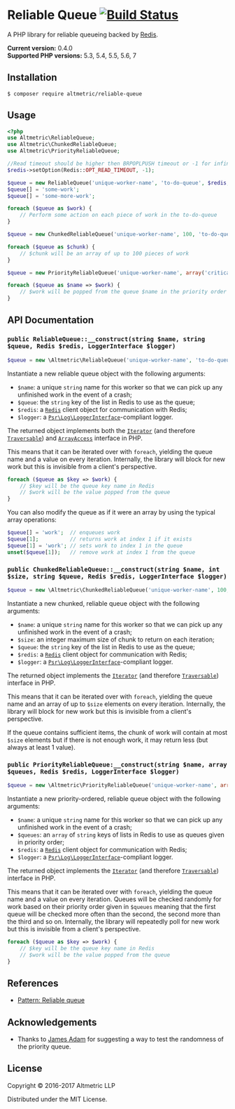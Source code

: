 # Reliable Queue [![Build Status](https://travis-ci.org/altmetric/reliable-queue.svg?branch=master)](https://travis-ci.org/altmetric/reliable-queue)

A PHP library for reliable queueing backed by [Redis](http://redis.io/).

**Current version:** 0.4.0  
**Supported PHP versions:** 5.3, 5.4, 5.5, 5.6, 7

## Installation

```shell
$ composer require altmetric/reliable-queue
```

## Usage

```php
<?php
use Altmetric\ReliableQueue;
use Altmetric\ChunkedReliableQueue;
use Altmetric\PriorityReliableQueue;

//Read timeout should be higher then BRPOPLPUSH timeout or -1 for infinity
$redis->setOption(Redis::OPT_READ_TIMEOUT, -1);

$queue = new ReliableQueue('unique-worker-name', 'to-do-queue', $redis, $logger);
$queue[] = 'some-work';
$queue[] = 'some-more-work';

foreach ($queue as $work) {
    // Perform some action on each piece of work in the to-do-queue
}

$queue = new ChunkedReliableQueue('unique-worker-name', 100, 'to-do-queue', $redis, $logger);

foreach ($queue as $chunk) {
    // $chunk will be an array of up to 100 pieces of work
}

$queue = new PriorityReliableQueue('unique-worker-name', array('critical-queue', 'default-queue', 'low-priority-queue'), $redis, $logger);

foreach ($queue as $name => $work) {
    // $work will be popped from the queue $name in the priority order given
}
```

## API Documentation

### `public ReliableQueue::__construct(string $name, string $queue, Redis $redis, LoggerInterface $logger)`

```php
$queue = new \Altmetric\ReliableQueue('unique-worker-name', 'to-do-queue', $redis, $logger);
```

Instantiate a new reliable queue object with the following arguments:

* `$name`: a unique `string` name for this worker so that we can pick up any
  unfinished work in the event of a crash;
* `$queue`: the `string` key of the list in Redis to use as the queue;
* `$redis`: a [`Redis`](https://github.com/phpredis/phpredis) client object for
  communication with Redis;
* `$logger`: a
  [`Psr\Log\LoggerInterface`](https://github.com/php-fig/fig-standards/blob/master/accepted/PSR-3-logger-interface.md)-compliant
  logger.

The returned object implements both the
[`Iterator`](http://php.net/manual/en/class.iterator.php) (and therefore
[`Traversable`](http://php.net/manual/en/class.traversable.php)) and
[`ArrayAccess`](http://php.net/manual/en/class.arrayaccess.php) interface in
PHP.

This means that it can be iterated over with `foreach`, yielding the queue name
and a value on every iteration. Internally, the library will block for new work
but this is invisible from a client's perspective.

```php
foreach ($queue as $key => $work) {
    // $key will be the queue key name in Redis
    // $work will be the value popped from the queue
}
```

You can also modify the queue as if it were an array by using the typical array
operations:

```php
$queue[] = 'work';  // enqueues work
$queue[1];          // returns work at index 1 if it exists
$queue[1] = 'work'; // sets work to index 1 in the queue
unset($queue[1]);   // remove work at index 1 from the queue
```

### `public ChunkedReliableQueue::__construct(string $name, int $size, string $queue, Redis $redis, LoggerInterface $logger)`

```php
$queue = new \Altmetric\ChunkedReliableQueue('unique-worker-name', 100, 'to-do-queue', $redis, $logger);
```

Instantiate a new chunked, reliable queue object with the following arguments:

* `$name`: a unique `string` name for this worker so that we can pick up any
  unfinished work in the event of a crash;
* `$size`: an integer maximum size of chunk to return on each iteration;
* `$queue`: the `string` key of the list in Redis to use as the queue;
* `$redis`: a [`Redis`](https://github.com/phpredis/phpredis) client object for
  communication with Redis;
* `$logger`: a
  [`Psr\Log\LoggerInterface`](https://github.com/php-fig/fig-standards/blob/master/accepted/PSR-3-logger-interface.md)-compliant
  logger.

The returned object implements the
[`Iterator`](http://php.net/manual/en/class.iterator.php) (and therefore
[`Traversable`](http://php.net/manual/en/class.traversable.php)) interface in
PHP.

This means that it can be iterated over with `foreach`, yielding the queue name
and an array of up to `$size` elements on every iteration. Internally, the
library will block for new work but this is invisible from a client's
perspective.

If the queue contains sufficient items, the chunk of work will contain at most
`$size` elements but if there is not enough work, it may return less (but
always at least 1 value).

### `public PriorityReliableQueue:__construct(string $name, array $queues, Redis $redis, LoggerInterface $logger)`

```php
$queue = new \Altmetric\PriorityReliableQueue('unique-worker-name', array('critical-queue', 'default-queue', 'low-priority-queue'), $redis, $logger);
```

Instantiate a new priority-ordered, reliable queue object with the following arguments:

* `$name`: a unique `string` name for this worker so that we can pick up any unfinished work in the event of a crash;
* `$queues`: an `array` of `string` keys of lists in Redis to use as queues given in priority order;
* `$redis`: a [`Redis`](https://github.com/phpredis/phpredis) client object for communication with Redis;
* `$logger`: a
  [`Psr\Log\LoggerInterface`](https://github.com/php-fig/fig-standards/blob/master/accepted/PSR-3-logger-interface.md)-compliant
  logger.

The returned object implements the
[`Iterator`](http://php.net/manual/en/class.iterator.php) (and therefore
[`Traversable`](http://php.net/manual/en/class.traversable.php)) interface in
PHP.

This means that it can be iterated over with `foreach`, yielding the queue name
and a value on every iteration. Queues will be checked randomly for work based
on their priority order given in `$queues` meaning that the first queue will be
checked more often than the second, the second more than the third and so on.
Internally, the library will repeatedly poll for new work but this is invisible
from a client's perspective.

```php
foreach ($queue as $key => $work) {
    // $key will be the queue key name in Redis
    // $work will be the value popped from the queue
}
```

## References

* [Pattern: Reliable queue](http://redis.io/commands/rpoplpush#pattern-reliable-queue)

## Acknowledgements

* Thanks to [James Adam](https://github.com/lazyatom) for suggesting a way to
  test the randomness of the priority queue.

## License

Copyright © 2016-2017 Altmetric LLP

Distributed under the MIT License.
